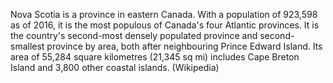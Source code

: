 Nova Scotia is a province in eastern Canada. With a population of 923,598 as of 2016, it is the most populous of Canada's four Atlantic provinces. It is the country's second-most densely populated province and second-smallest province by area, both after neighbouring Prince Edward Island. Its area of 55,284 square kilometres (21,345 sq mi) includes Cape Breton Island and 3,800 other coastal islands. (Wikipedia)
